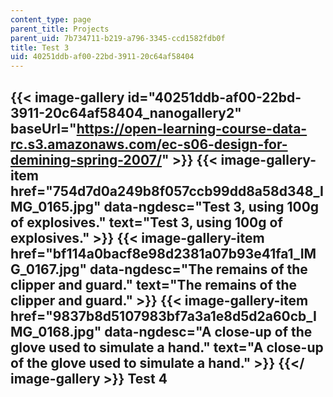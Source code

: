 ```yaml
---
content_type: page
parent_title: Projects
parent_uid: 7b734711-b219-a796-3345-ccd1582fdb0f
title: Test 3
uid: 40251ddb-af00-22bd-3911-20c64af58404
---
```


{{< image-gallery id="40251ddb-af00-22bd-3911-20c64af58404_nanogallery2" baseUrl="https://open-learning-course-data-rc.s3.amazonaws.com/ec-s06-design-for-demining-spring-2007/" >}}
{{< image-gallery-item href="754d7d0a249b8f057ccb99dd8a58d348_IMG_0165.jpg" data-ngdesc="Test 3, using 100g of explosives." text="Test 3, using 100g of explosives." >}}
{{< image-gallery-item href="bf114a0bacf8e98d2381a07b93e41fa1_IMG_0167.jpg" data-ngdesc="The remains of the clipper and guard." text="The remains of the clipper and guard." >}}
{{< image-gallery-item href="9837b8d5107983bf7a3a1e8d5d2a60cb_IMG_0168.jpg" data-ngdesc="A close-up of the glove used to simulate a hand." text="A close-up of the glove used to simulate a hand." >}}
{{</ image-gallery >}}
Test 4
------